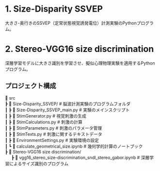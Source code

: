 # 1. Size-Disparity SSVEP
大きさ-奥行きのSSVEP（定常状態視覚誘発電位）計測実験のPythonプログラム。

# 2. Stereo-VGG16 size discrimination
深層学習モデルに大きさ識別を学習させ、擬似心理物理実験を適用するPythonプログラム。

## プロジェクト構成
📂 src  
 ┣ 📂 Size-Disparity_SSVEP/       # 脳波計測実験のプログラムフォルダ  
 ┃ ┣ 📜 Size-Disparity_SSVEP_main.py  # 実験のメインスクリプト  
 ┃ ┣ 📜 StimGenerator.py              # 視覚刺激の生成  
 ┃ ┣ 📜 StimCalculations.py           # 刺激の計算  
 ┃ ┣ 📜 StimParameters.py             # 刺激のパラメータ管理  
 ┃ ┣ 📜 StimTexts.py                  # 刺激に関するテキストデータ  
 ┃ ┣ 📜 EnvironmentSettings.py         # 実験環境の設定  
 ┃ ┗ 📜 calculate_geometrical_size.ipynb # 幾何学的計算のノートブック  
 ┣ 📂 Stereo-VGG16 size discrimination/  
 &ensp;&ensp;&ensp;┣ 📜 vgg16_stereo_size-discrimination_sndl_stereo_gabor.ipynb  # 深層学習によるサイズ識別のプログラム  
